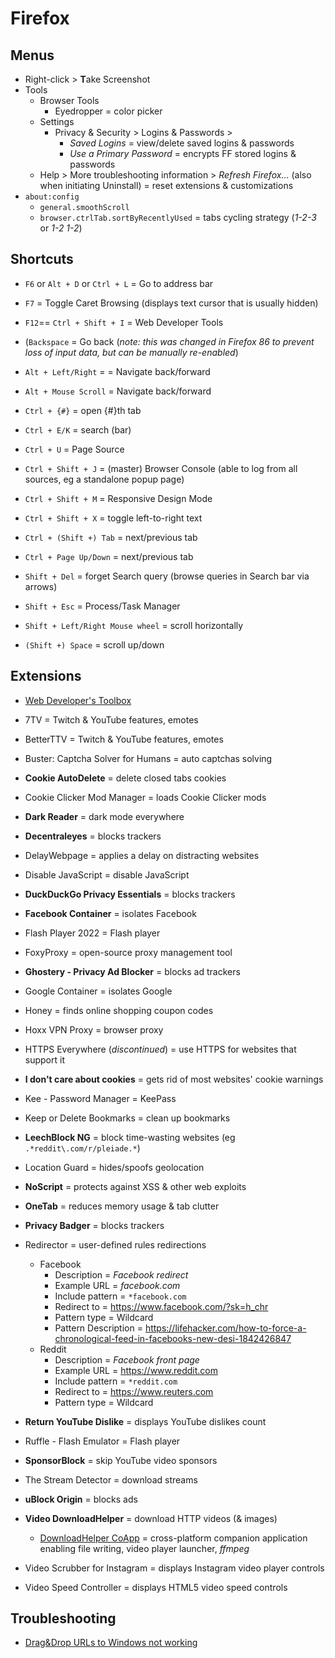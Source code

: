# Firefox

## Menus

* Right-click > **T**ake Screenshot
* Tools
  * Browser Tools
    * Eyedropper = color picker
  * Settings
    * Privacy & Security > Logins & Passwords >
      * _Saved Logins_ = view/delete saved logins & passwords
      * _Use a Primary Password_ = encrypts FF stored logins & passwords
  * Help > More troubleshooting information > _Refresh Firefox…_ (also when initiating Uninstall) = reset extensions & customizations
* `about:config`
  * `general.smoothScroll`
  * `browser.ctrlTab.sortByRecentlyUsed` = tabs cycling strategy (_1-2-3_ or _1-2 1-2_)

## Shortcuts

* `F6` or `Alt + D` or `Ctrl + L` = Go to address bar
* `F7` = Toggle Caret Browsing (displays text cursor that is usually hidden)
* `F12`== `Ctrl + Shift + I`  = Web Developer Tools

* (`Backspace` = Go back (_note: this was changed in Firefox 86 to prevent loss of input data, but can be manually re-enabled_)
* `Alt + Left/Right` =  = Navigate back/forward
* `Alt + Mouse Scroll` = Navigate back/forward

* `Ctrl + {#}` = open {#}th tab
* `Ctrl + E/K` = search (bar)
* `Ctrl + U` = Page Source
* `Ctrl + Shift + J` = (master) Browser Console (able to log from all sources, eg a standalone popup page)
* `Ctrl + Shift + M` = Responsive Design Mode
* `Ctrl + Shift + X` = toggle left-to-right text
* `Ctrl + (Shift +) Tab` = next/previous tab
* `Ctrl + Page Up/Down` = next/previous tab

* `Shift + Del` = forget Search query (browse queries in Search bar via arrows)
* `Shift + Esc` = Process/Task Manager
* `Shift + Left/Right Mouse wheel` = scroll horizontally
* `(Shift +) Space` = scroll up/down

## Extensions

* [Web Developer's Toolbox](https://addons.mozilla.org/en-US/firefox/collections/4757633/webdeveloper)

* 7TV = Twitch & YouTube features, emotes
* BetterTTV = Twitch & YouTube features, emotes
* Buster: Captcha Solver for Humans = auto captchas solving
* **Cookie AutoDelete** = delete closed tabs cookies
* Cookie Clicker Mod Manager = loads Cookie Clicker mods
* **Dark Reader** = dark mode everywhere
* **Decentraleyes** = blocks trackers
* DelayWebpage = applies a delay on distracting websites
* Disable JavaScript = disable JavaScript
* **DuckDuckGo Privacy Essentials** = blocks trackers
* **Facebook Container** = isolates Facebook
* Flash Player 2022 = Flash player
* FoxyProxy = open-source proxy management tool
* **Ghostery - Privacy Ad Blocker** = blocks ad trackers
* Google Container = isolates Google
* Honey = finds online shopping coupon codes
* Hoxx VPN Proxy = browser proxy
* HTTPS Everywhere (_discontinued_) = use HTTPS for websites that support it
* **I don't care about cookies** = gets rid of most websites' cookie warnings
* Kee - Password Manager = KeePass
* Keep or Delete Bookmarks = clean up bookmarks
* **LeechBlock NG** = block time-wasting websites (eg `.*reddit\.com/r/pleiade.*`)
* Location Guard = hides/spoofs geolocation
* **NoScript** = protects against XSS & other web exploits
* **OneTab** = reduces memory usage & tab clutter
* **Privacy Badger** = blocks trackers
* Redirector = user-defined rules redirections
  * Facebook
    * Description = _Facebook redirect_
    * Example URL = _facebook.com_
    * Include pattern = `*facebook.com`
    * Redirect to = <https://www.facebook.com/?sk=h_chr>
    * Pattern type = Wildcard
    * Pattern Description = <https://lifehacker.com/how-to-force-a-chronological-feed-in-facebooks-new-desi-1842426847>
  * Reddit
    * Description = _Facebook front page_
    * Example URL = <https://www.reddit.com>
    * Include pattern = `*reddit.com`
    * Redirect to = <https://www.reuters.com>
    * Pattern type = Wildcard
* **Return YouTube Dislike** = displays YouTube dislikes count
* Ruffle - Flash Emulator = Flash player
* **SponsorBlock** = skip YouTube video sponsors
* The Stream Detector = download streams
* **uBlock Origin** = blocks ads
* **Video DownloadHelper** = download HTTP videos (& images)
  * [DownloadHelper CoApp](https://github.com/aclap-dev/vdhcoapp) = cross-platform companion application enabling file writing, video player launcher, _ffmpeg_
* Video Scrubber for Instagram = displays Instagram video player controls
* Video Speed Controller = displays HTML5 video speed controls

## Troubleshooting

* [Drag&Drop URLs to Windows not working](https://support.mozilla.org/en-US/kb/windows-administrator-launcher-process-error-fix)
